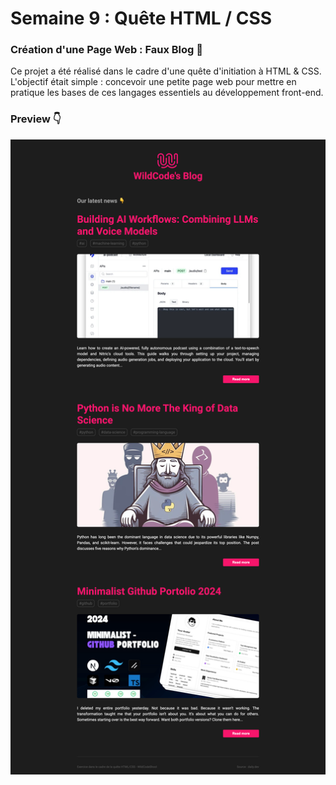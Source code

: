 # Semaine 9 : Quête HTML / CSS

### Création d'une Page Web : Faux Blog 🎨 

Ce projet a été réalisé dans le cadre d'une quête d'initiation à HTML & CSS.  
L'objectif était simple : concevoir une petite page web pour mettre en pratique les bases de ces langages essentiels au développement front-end.  

### Preview 👇

![Screen du projet](https://github.com/DriixData/S9-quete-html-css/blob/main/screen_projet.png?raw=true "Aperçu du projet")
